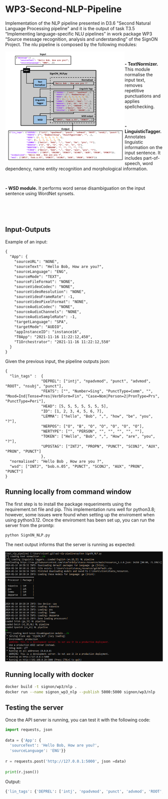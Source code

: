 # WP3-Second-NLP-Pipeline

Implementation of the NLP pipeline presented in D3.6 "Second Natural Language Processing pipeline" and it is the output of task T3.5 “Implementing language-specific NLU pipelines” in work package WP3 “Source message recognition, analysis and understanding” of the SignON Project. The nlu pipeline is composed by the following modules:
<br>

<img align="left" height="350" src="img/block_diagram.png">

<br>

**- TextNormizer.** This module normalise the input text, removes repetitive punctuations and applies spellchecking.

<br>

**- LinguisticTagger.** Annotates linguistic information on the input sentence. It includes part-of-speech, word dependency, name entity recognition and morphological information.

<br>

**- WSD module.** It performs word sense disambiguation on the input sentence using WordNet synsets. 

<br><br><br>

## Input-Outputs


Example of an input:
```
{
  "App": {
    "sourceURL": "NONE",
    "sourceText": "Hello Bob, How are you?",
    "sourceLanguage": "ENG",
    "sourceMode": "TEXT",
    "sourceFileFormat": "NONE",
    "sourceVideoCodec": "NONE",
    "sourceVideoResolution": "NONE",
    "sourceVideoFrameRate": -1,
    "sourceVideoPixelFormat": "NONE",
    "sourceAudioCodec": "NONE",
    "sourceAudioChannels": "NONE",
    "sourceAudioSampleRate": -1,
    "targetLanguage": "SPA",
    "targetMode": "AUDIO",
    "appInstanceID": "instance16",
    "T0App": "2021-11-16 11:22:12,450",
    "T1Orchestrator": "2021-11-16 11:22:12,550"
  }
}
```

Given the previous input, the pipeline outputs json:
```
{
  "lin_tags" :  {
                "DEPREL": ["intj", "npadvmod", "punct", "advmod", "ROOT", "nsubj", "punct"],
                "FEATS": ["", "Number=Sing", "PunctType=Comm", "", "Mood=Ind|Tense=Pres|VerbForm=Fin", "Case=Nom|Person=2|PronType=Prs", "PunctType=Peri"],
                "HEAD": [5, 5, 5, 5, 5, 5, 5],
                "ID": [1, 2, 3, 4, 5, 6, 7],
                "LEMMA": ["hello", "Bob", ",", "how", "be", "you", "?"],
                "NERPOS": ["O", "B", "O", "O", "O", "O", "O"],
                "NERTYPE": ["", "PERSON", "", "", "", "", ""],
                "TOKEN": ["Hello", "Bob", ",", "How", "are", "you", "?"],
                "UPOSTAG": ["INTJ", "PROPN", "PUNCT", "SCONJ", "AUX", "PRON", "PUNCT"]
                },
  "normalised": "Hello Bob , How are you ?",
  "wsd": ["INTJ", "bob.n.05", "PUNCT", "SCONJ", "AUX", "PRON", "PUNCT"]
}
```

## Running locally from command window

The first step is to install the package requeriments using the requirement.txt file and pip. This implementation runs well for python3.8; however, some issues were found when setting up the enviroment when using python3.12. Once the enviroment has been set up, you can run the server from the promtp:


```bash
python SignON_NLP.py
```

The next output informs that the server is running as expected:

<img align="center" height="350" src="img/run.png">

## Running locally with docker

```bash
docker build -t signon/wp3/nlp .
docker run --name signon_wp3_nlp --publish 5000:5000 signon/wp3/nlp
```


## Testing the server
Once the API server is running, you can test it with the following code:

```python
import requests, json

data = {'App': {
  'sourceText': 'Hello Bob, How are you?',
  'sourceLanguage': 'ENG'}}

r = requests.post('http://127.0.0.1:5000', json =data)

print(r.json())
```
Output:

```python
{'lin_tags': {'DEPREL': ['intj', 'npadvmod', 'punct', 'advmod', 'ROOT', 'nsubj', 'punct'], 'FEATS': ['', 'Number=Sing', 'PunctType=Comm', '', 'Mood=Ind|Tense=Pres|VerbForm=Fin', 'Case=Nom|Person=2|PronType=Prs', 'PunctType=Peri'], 'HEAD': [5, 5, 5, 5, 5, 5, 5], 'ID': [1, 2, 3, 4, 5, 6, 7], 'LEMMA': ['hello', 'Bob', ',', 'how', 'be', 'you', '?'], 'NERPOS': ['O', 'B', 'O', 'O', 'O', 'O', 'O'], 'NERTYPE': ['', 'PERSON', '', '', '', '', ''], 'TOKEN': ['Hello', 'Bob', ',', 'How', 'are', 'you', '?'], 'UPOSTAG': ['INTJ', 'PROPN', 'PUNCT', 'SCONJ', 'AUX', 'PRON', 'PUNCT']}, 'normalised': 'Hello Bob , How are you ?', 'wsd': ['INTJ', 'bob.n.05', 'PUNCT', 'SCONJ', 'AUX', 'PRON', 'PUNCT']}
```
